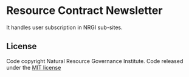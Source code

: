 # Resource Contract Newsletter

It handles user subscription in NRGI sub-sites.

## License

Code copyright Natural Resource Governance Institute. Code released under the [MIT license](http://opensource.org/licenses/MIT)
